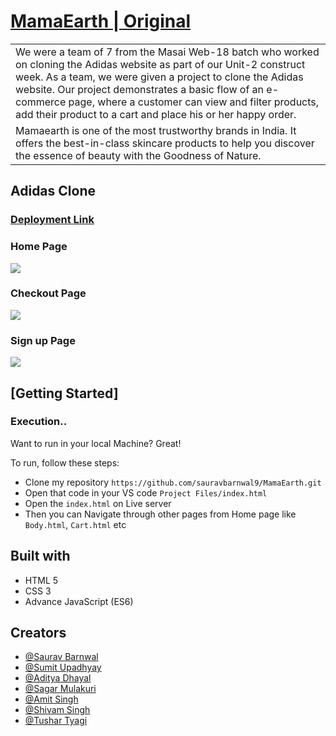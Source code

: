 # [MamaEarth | Original](https://www.mamaearth.in)

<table>
<tr>
<td>
We were a team of 7 from the Masai Web-18 batch who worked on cloning the Adidas website as part of our Unit-2 construct week. As a team, we were given a project to clone the Adidas website. Our project demonstrates a basic flow of an e-commerce page, where a customer can view and filter products, add their product to a cart and place his or her happy order.
</td>
</tr>
<tr>
<td>
Mamaearth is one of the most trustworthy brands in India. It offers the best-in-class skincare products to help you discover the essence of beauty with the Goodness of Nature.
</td>
</tr>
</table>




## Adidas Clone

### [Deployment Link](https://tourmaline-boba-4e5158.netlify.app/index.html)

### Home Page

![](https://i.ibb.co/C8zXCPv/Screenshot-744.png)

### Checkout Page
![](https://i.ibb.co/g9vnMvJ/Screenshot-745.png)

### Sign up Page
![](https://i.ibb.co/kH9NXZ5/Screenshot-746.png)




## [Getting Started]

### Execution..
Want to run in your local Machine? Great!

To run, follow these steps:

- Clone my repository `https://github.com/sauravbarnwal9/MamaEarth.git`
- Open that code in your VS code `Project Files/index.html`
- Open the `index.html` on Live server
- Then you can Navigate through other pages from Home page like `Body.html`, `Cart.html` etc

## Built with 

- HTML 5
- CSS 3
- Advance JavaScript (ES6)

## Creators

- [@Saurav Barnwal](https://github.com/sauravbarnwal9/)
- [@Sumit Upadhyay](https://github.com/sdupadhyay)
- [@Aditya Dhayal](https://github.com/Aditya6864)
- [@Sagar Mulakuri](https://github.com/SagarMulakuri)
- [@Amit Singh](https://github.com/amitsinghthapliyal)
- [@Shivam Singh](https://github.com/shivamsinghrkt)
- [@Tushar Tyagi](https://github.com/Tushar9546)
  
